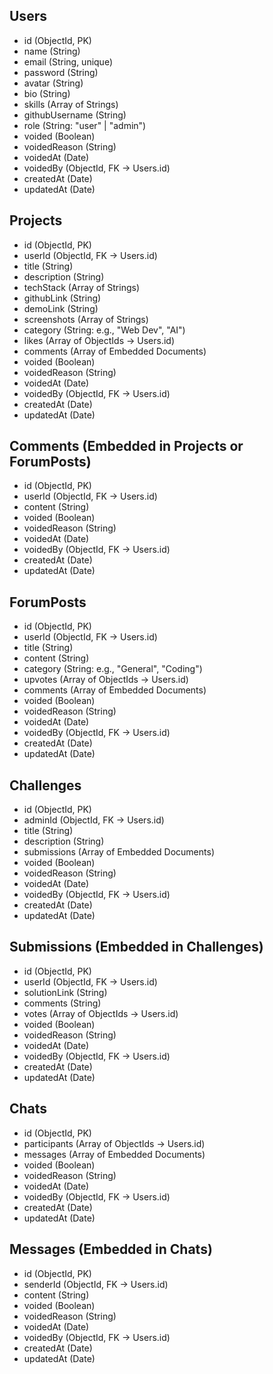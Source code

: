 ## Users

- id (ObjectId, PK)
- name (String)
- email (String, unique)
- password (String)
- avatar (String)
- bio (String)
- skills (Array of Strings)
- githubUsername (String)
- role (String: "user" | "admin")
- voided (Boolean)
- voidedReason (String)
- voidedAt (Date)
- voidedBy (ObjectId, FK -> Users.id)
- createdAt (Date)
- updatedAt (Date)

## Projects

- id (ObjectId, PK)
- userId (ObjectId, FK -> Users.id)
- title (String)
- description (String)
- techStack (Array of Strings)
- githubLink (String)
- demoLink (String)
- screenshots (Array of Strings)
- category (String: e.g., "Web Dev", "AI")
- likes (Array of ObjectIds -> Users.id)
- comments (Array of Embedded Documents)
- voided (Boolean)
- voidedReason (String)
- voidedAt (Date)
- voidedBy (ObjectId, FK -> Users.id)
- createdAt (Date)
- updatedAt (Date)

## Comments (Embedded in Projects or ForumPosts)

- id (ObjectId, PK)
- userId (ObjectId, FK -> Users.id)
- content (String)
- voided (Boolean)
- voidedReason (String)
- voidedAt (Date)
- voidedBy (ObjectId, FK -> Users.id)
- createdAt (Date)
- updatedAt (Date)

## ForumPosts

- id (ObjectId, PK)
- userId (ObjectId, FK -> Users.id)
- title (String)
- content (String)
- category (String: e.g., "General", "Coding")
- upvotes (Array of ObjectIds -> Users.id)
- comments (Array of Embedded Documents)
- voided (Boolean)
- voidedReason (String)
- voidedAt (Date)
- voidedBy (ObjectId, FK -> Users.id)
- createdAt (Date)
- updatedAt (Date)

## Challenges

- id (ObjectId, PK)
- adminId (ObjectId, FK -> Users.id)
- title (String)
- description (String)
- submissions (Array of Embedded Documents)
- voided (Boolean)
- voidedReason (String)
- voidedAt (Date)
- voidedBy (ObjectId, FK -> Users.id)
- createdAt (Date)
- updatedAt (Date)

## Submissions (Embedded in Challenges)

- id (ObjectId, PK)
- userId (ObjectId, FK -> Users.id)
- solutionLink (String)
- comments (String)
- votes (Array of ObjectIds -> Users.id)
- voided (Boolean)
- voidedReason (String)
- voidedAt (Date)
- voidedBy (ObjectId, FK -> Users.id)
- createdAt (Date)
- updatedAt (Date)

## Chats

- id (ObjectId, PK)
- participants (Array of ObjectIds -> Users.id)
- messages (Array of Embedded Documents)
- voided (Boolean)
- voidedReason (String)
- voidedAt (Date)
- voidedBy (ObjectId, FK -> Users.id)
- createdAt (Date)
- updatedAt (Date)

## Messages (Embedded in Chats)

- id (ObjectId, PK)
- senderId (ObjectId, FK -> Users.id)
- content (String)
- voided (Boolean)
- voidedReason (String)
- voidedAt (Date)
- voidedBy (ObjectId, FK -> Users.id)
- createdAt (Date)
- updatedAt (Date)
